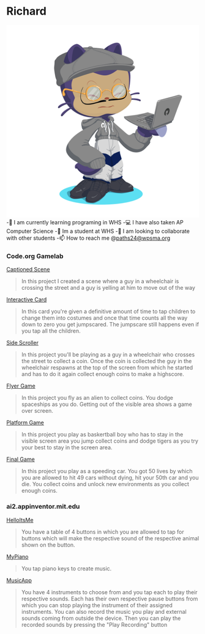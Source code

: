 # Richard
![Octocat](octocat-1696339021481.png)
-🚀 I am currently learning programing in WHS
-💻 I have also taken AP Computer Science
-🏫 Im a student at WHS
-🐫 I am looking to collaborate with other students
-📫 How to reach me @paths24@wpsma.org
### Code.org Gamelab
[Captioned Scene](https://studio.code.org/projects/gamelab/WFRvXCw1e0IN0MZVcusaixNdExeF5XV70PPqxDSsDCA)
>In this project I created a scene where a guy in a wheelchair is crossing the street and a guy is yelling at him to move out of the way

[Interactive Card](https://studio.code.org/projects/gamelab/SFPeyv1jAZZf3sFVp1tP5yUk9yQKYvRu0MwDOulv674)
>In this card you're given a definitive amount of time to tap children to change them into costumes and once that time counts all the way down to zero you get jumpscared. The jumpscare still happens even if you tap all the children.

[Side Scroller](https://studio.code.org/projects/gamelab/R8cCDk9F7lpfLJ_yyPjq_EIJwM3r9F_8xRTQ49LOTME)
>In this project you'll be playing as a guy in a wheelchair who crosses the street to collect a coin. Once the coin is collected the guy in the wheelchair respawns at the top of the screen from which he started and has to do it again collect enough coins to make a highscore.

[Flyer Game](https://studio.code.org/projects/gamelab/M0E0CnLdioihpsu-RehwVKeGxPO49W30SpCBrngpE38)
>In this project you fly as an alien to collect coins. You dodge spaceships as you do. Getting out of the visible area shows a game over screen.

[Platform Game](https://studio.code.org/projects/gamelab/0XhLeDxBh4UZWCglj7aSWZrWmSiMWJV8W7KAVpP-qwI)
>In this project you play as baskertball boy who has to stay in the visible screen area you jump collect coins and dodge tigers as you try your best to stay in the screen area.

[Final Game](https://studio.code.org/projects/gamelab/o2Croot22rnO73F74YSUMrgEDVTTvkzKK5Ug3NU-zHk)
>In this project you play as a speeding car. You got 50 lives by which you are allowed to hit 49 cars without dying, hit your 50th car and you die. You collect coins and unlock new environments as you collect enough coins.  

### ai2.appinventor.mit.edu
[HelloItsMe](https://gallery.appinventor.mit.edu/?galleryid=77a05f40-4185-44aa-9f80-f11e543cc3ab)
>You have a table of 4 buttons in which you are allowed to tap for buttons which will make the respective sound of the respective animal shown on the button.

[MyPiano](https://gallery.appinventor.mit.edu/?galleryid=85f315d9-2870-43d9-b991-ae22c0e8106c)
>You tap piano keys to create music.

[MusicApp](https://gallery.appinventor.mit.edu/?galleryid=84dc9f90-a3ee-44b9-bb8e-1da3e3bb5e09)
>You have 4 instruments to choose from and you tap each to play their respective sounds. Each has their own respective pause buttons from which you can stop playing the instrument of their assigned instruments. You can also record the music you play and external sounds coming from outside the device. Then you can play the recorded sounds by pressing the "Play Recording" button
